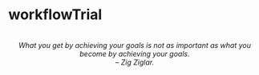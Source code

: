 # workflowTrial
<!-- QUOTE:START -->
<p align="center"><br><i>What you get by achieving your goals is not as important as what you become by achieving your goals.</i><br><i>– Zig Ziglar.</i><br></p>
<!-- QUOTE:END -->

